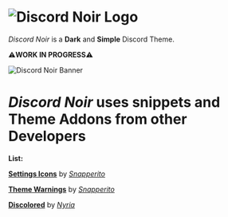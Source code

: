 #  ![Discord Noir Logo](https://raw.githubusercontent.com/4n4hits/DiscordNoir/main/DNLogo.png)

*Discord Noir* is a **Dark** and **Simple** Discord Theme.

⚠️**WORK IN PROGRESS**⚠️

![Discord Noir Banner](https://raw.githubusercontent.com/4n4hits/DiscordNoir/main/banner.png)

# *Discord Noir* uses **snippets** and **Theme Addons** from other Developers

**List:**

[**Settings Icons**](https://github.com/snappercord/Settings-Icons) by [*Snapperito*](https://github.com/snapperito)

[**Theme Warnings**](https://github.com/Snippets-For-Discord/theme-warnings) by [*Snapperito*](https://github.com/Snapperito)

[**Discolored**](https://github.com/NY4I/discolored) by [*Nyria*](https://github.com/NYRI4)
